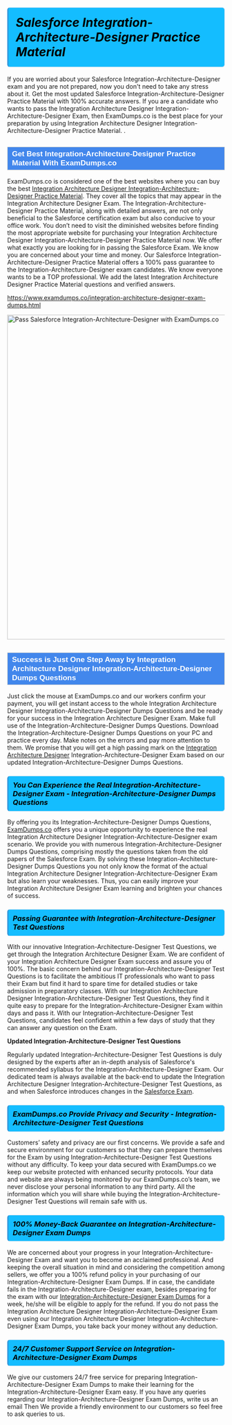 <h1>                <strong><span style="display: block; color: #000000; background: #14BDFF; border: 0.5px solid #AED6F1; border-left: 3px solid #3498DB; padding: .6em; border-radius: 6px;">                     <em>Salesforce Integration-Architecture-Designer <span class="exam_variation">Practice Material</span> </em>                </span></strong>            </h1>                        <p>If you are worried about your Salesforce Integration-Architecture-Designer exam and you are not prepared, now you don't need to take any stress about it.             Get the most updated Salesforce Integration-Architecture-Designer <span class="exam_variation">Practice Material</span> with 100% accurate answers. If you are a candidate who wants to pass the             Integration Architecture Designer Integration-Architecture-Designer Exam, then ExamDumps.co is the best place for your preparation by using Integration Architecture Designer Integration-Architecture-Designer <span class="exam_variation">Practice Material</span>. .</p>                        <h2 style="background: #4287ec; border: 1px solid #cccccc; padding: 5px 10px;">                <span style="color: #ffffff;">                    <span style="font-size: 11pt;">                        <span style="line-height: normal;">                            <span style="font-family: Calibri,sans-serif;">                                <strong>                                    <span style="font-size: 13.0pt;">Get Best Integration-Architecture-Designer <span class="exam_variation">Practice Material</span> With ExamDumps.co</span>                                </strong>                            </span>                        </span>                    </span>                </span>            </h2>                        <p>ExamDumps.co is considered one of the best websites where you can buy the best <a href="https://www.examdumps.co/integration-architecture-designer-certification-exam-dumps.html">Integration Architecture Designer Integration-Architecture-Designer <span class="exam_variation">Practice Material</span></a>.             They cover all the topics that may appear in the Integration Architecture Designer Exam. The Integration-Architecture-Designer <span class="exam_variation">Practice Material</span>,             along with detailed answers, are not only beneficial to the Salesforce certification exam but also conducive to your office work.             You don’t need to visit the diminished websites before finding the most appropriate website for purchasing your             Integration Architecture Designer Integration-Architecture-Designer <span class="exam_variation">Practice Material</span> now. We offer what exactly you are looking for in passing the Salesforce Exam.             We know you are concerned about your time and money. Our Salesforce Integration-Architecture-Designer <span class="exam_variation">Practice Material</span> offers a 100% pass guarantee to the             Integration-Architecture-Designer exam candidates. We know everyone wants to be a TOP professional. We add the latest Integration Architecture Designer <span class="exam_variation">Practice Material</span> questions and verified answers.</p>                        <p><a href="https://www.examdumps.co/integration-architecture-designer-exam-dumps.html">https://www.examdumps.co/integration-architecture-designer-exam-dumps.html</a></p>                        <p><a href="https://www.examdumps.co/"><img src="https://www.examdumps.co//images/banners/big-sale-20-percent-discount-offer-examdumps.jpg" class="postImage" alt="Pass Salesforce Integration-Architecture-Designer with ExamDumps.co" width="750"></a></p>                            <h2 style="background: #4287ec; border: 1px solid #cccccc; padding: 5px 10px;">                <span style="color: #ffffff;">                    <span style="font-size: 11pt;">                        <span style="line-height: normal;">                            <span style="font-family: Calibri,sans-serif;">                                <strong>                                    <span style="font-size: 13.0pt;">Success is Just One Step Away by Integration Architecture Designer Integration-Architecture-Designer <span class="exam_variation2">Dumps Questions</span></span>                                </strong>                            </span>                        </span>                    </span>                </span>            </h2>                        <p>Just click the mouse at ExamDumps.co and our workers confirm your payment, you will get instant access to the whole Integration Architecture Designer Integration-Architecture-Designer <span class="exam_variation2">Dumps Questions</span>             and be ready for your success in the Integration Architecture Designer Exam. Make full use of the Integration-Architecture-Designer <span class="exam_variation2">Dumps Questions</span>. Download the Integration-Architecture-Designer <span class="exam_variation2">Dumps Questions</span> on your             PC and practice every day. Make notes on the errors and pay more attention to them. We promise that you will get a high passing mark on the             <a href="https://www.examdumps.co/integration-architecture-designer-exam-dumps.html">Integration Architecture Designer</a> Integration-Architecture-Designer Exam based on our updated Integration-Architecture-Designer <span class="exam_variation2">Dumps Questions</span>.</p>                        <h3>                <strong>                    <span style="display: block; color: #000000; background: #14BDFF; border: 0.5px solid #AED6F1; border-left: 3px solid #3498DB; padding: .6em; border-radius: 6px;">                        <em>You Can Experience the Real Integration-Architecture-Designer Exam - Integration-Architecture-Designer <span class="exam_variation2">Dumps Questions</span></em>                    </span>                </strong>            </h3>                        <p>By offering you its Integration-Architecture-Designer <span class="exam_variation2">Dumps Questions</span>, <a href="https://www.examdumps.co/">ExamDumps.co</a> offers you a unique opportunity to experience the real             Integration Architecture Designer Integration-Architecture-Designer exam scenario. We provide you with numerous Integration-Architecture-Designer <span class="exam_variation2">Dumps Questions</span>, comprising mostly             the questions taken from the old papers of the Salesforce Exam. By solving these Integration-Architecture-Designer <span class="exam_variation2">Dumps Questions</span> you not only know the format of the actual             Integration Architecture Designer Integration-Architecture-Designer Exam but also learn your weaknesses. Thus, you can easily improve your             Integration Architecture Designer Exam learning and brighten your chances of success.</p>                        <h3>                <strong>                    <span style="display: block; color: #000000; background: #14BDFF; border: 0.5px solid #AED6F1; border-left: 3px solid #3498DB; padding: .6em; border-radius: 6px;">                        <em>Passing Guarantee with Integration-Architecture-Designer <span class="exam_variation3">Test Questions</span></em>                    </span>                </strong>            </h3>                        <p>With our innovative Integration-Architecture-Designer <span class="exam_variation3">Test Questions</span>, we get through the Integration Architecture Designer Exam. We are confident of your Integration Architecture Designer Exam             success and assure you of 100%. The basic concern behind our Integration-Architecture-Designer <span class="exam_variation3">Test Questions</span> is to facilitate the ambitious IT professionals who want to pass their             Exam but find it hard to spare time for detailed studies or take admission in preparatory classes. With our Integration Architecture Designer Integration-Architecture-Designer <span class="exam_variation3">Test Questions</span>, they             find it quite easy to prepare for the Integration-Architecture-Designer Exam within days and pass it. With our Integration-Architecture-Designer <span class="exam_variation3">Test Questions</span>, candidates feel confident within a few days of             study that they can answer any question on the Exam.</p>                        <p><strong>Updated Integration-Architecture-Designer <span class="exam_variation3">Test Questions</span></strong></p>                        <p>Regularly updated Integration-Architecture-Designer <span class="exam_variation3">Test Questions</span> is duly designed by the experts after an in-depth analysis of Salesforce's recommended syllabus for the Integration-Architecture-Designer Exam.             Our dedicated team is always available at the back-end to update the Integration Architecture Designer Integration-Architecture-Designer <span class="exam_variation3">Test Questions</span>,             as and when Salesforce introduces changes in the <a href="https://www.examdumps.co/salesforce-exam-dumps.html">Salesforce Exam</a>.</p>                        <h3>                <strong>                    <span style="display: block; color: #000000; background: #14BDFF; border: 0.5px solid #AED6F1; border-left: 3px solid #3498DB; padding: .6em; border-radius: 6px;">                        <em>ExamDumps.co Provide Privacy and Security - Integration-Architecture-Designer <span class="exam_variation3">Test Questions</span></em>                    </span>                </strong>            </h3>                        <p>Customers’ safety and privacy are our first concerns. We provide a safe and secure environment for our customers so that they can prepare themselves for the Exam by using             Integration-Architecture-Designer <span class="exam_variation3">Test Questions</span> without any difficulty. To keep your data secured with ExamDumps.co we keep our website protected with enhanced security protocols. Your data and website             are always being monitored by our ExamDumps.co’s team, we never disclose your personal information to any third party. All the information which you will share while buying             the Integration-Architecture-Designer <span class="exam_variation3">Test Questions</span> will remain safe with us.</p>                        <h3>                <strong>                    <span style="display: block; color: #000000; background: #14BDFF; border: 0.5px solid #AED6F1; border-left: 3px solid #3498DB; padding: .6em; border-radius: 6px;">                        <em>100% Money-Back Guarantee on Integration-Architecture-Designer <span class="exam_variation4">Exam Dumps</span></em>                    </span>                </strong>            </h3>                        <p>We are concerned about your progress in your Integration-Architecture-Designer Exam and want you to become an acclaimed professional. And keeping the overall situation in mind and             considering the competition among sellers, we offer you a 100% refund policy in your purchasing of our Integration-Architecture-Designer <span class="exam_variation4">Exam Dumps</span>. If in case, the candidate fails in the             Integration-Architecture-Designer exam, besides preparing for the exam with our <a href="https://www.examdumps.co/integration-architecture-designer-exam-dumps.html">Integration-Architecture-Designer <span class="exam_variation4">Exam Dumps</span></a> for a week, he/she will be eligible to apply for the refund. If you do not pass the             Integration Architecture Designer Integration-Architecture-Designer Exam even using our Integration Architecture Designer Integration-Architecture-Designer <span class="exam_variation4">Exam Dumps</span>, you             take back your money without any deduction.</p>                        <h3>                <strong>                    <span style="display: block; color: #000000; background: #14BDFF; border: 0.5px solid #AED6F1; border-left: 3px solid #3498DB; padding: .6em; border-radius: 6px;">                        <em>24/7 Customer Support Service on Integration-Architecture-Designer <span class="exam_variation4">Exam Dumps</span></em>                    </span>                </strong>            </h3>                        <p>We give our customers 24/7 free service for preparing Integration-Architecture-Designer <span class="exam_variation4">Exam Dumps</span> to make their learning for the Integration-Architecture-Designer Exam easy. If you have any queries regarding our             Integration-Architecture-Designer <span class="exam_variation4">Exam Dumps</span>, write us an email Then We provide a friendly environment to our customers so feel free to ask queries to us.</p>                    
